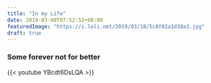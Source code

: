 ```yaml
---
title: "In my Life"
date: 2019-03-08T07:52:52+08:00
featuredImage: "https://i.loli.net/2019/03/18/5c8f02a1d38a3.jpg"
draft: true
---
```


### Some forever not for better

{{< youtube YBcdt6DsLQA >}}
